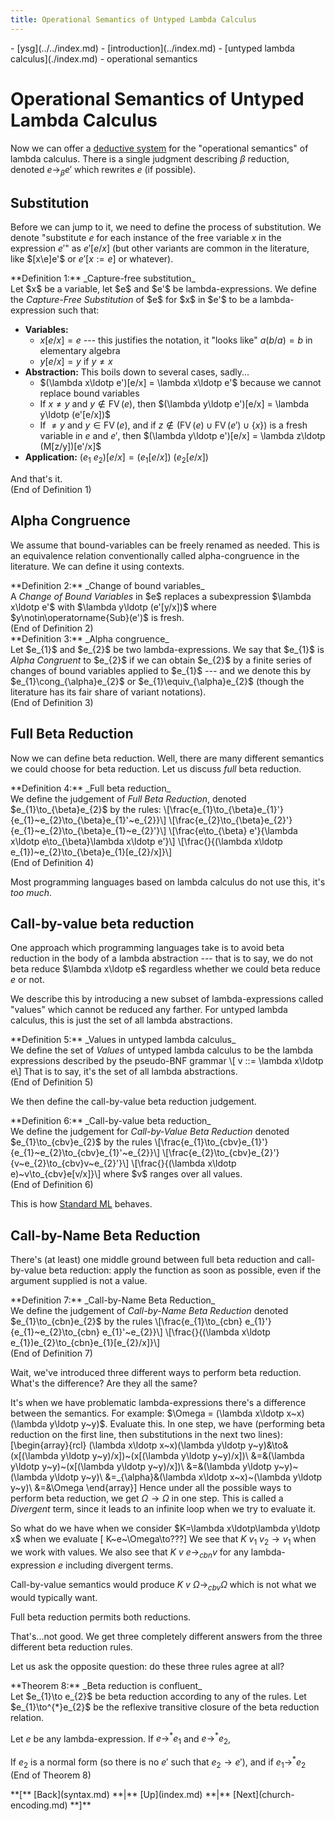 ```yaml
---
title: Operational Semantics of Untyped Lambda Calculus
---
```

<nav class="crumbs">
- [ysg](../../index.md)
- [introduction](../index.md)
- [untyped lambda calculus](./index.md)
- operational semantics
</nav>

# Operational Semantics of Untyped Lambda Calculus

Now we can offer a [deductive system](../deductive-system.md) for the
"operational semantics" of lambda calculus. There is a single judgment
describing $\beta$ reduction, denoted $e\to_{\beta}e'$ which
rewrites $e$ (if possible).

## Substitution

Before we can jump to it, we need to define the process of
substitution. We denote "substitute $e$ for each instance of the free
variable $x$ in the expression $e'$" as $e'[e/x]$ (but other variants
are common in the literature, like $[x\e]e'$ or $e'[x:=e]$ or whatever).

<div class="proclaim definition">
**Definition 1:** _Capture-free substitution_<br>
Let $x$ be a variable, let $e$ and $e'$ be lambda-expressions.
We define the <dfn>Capture-Free Substitution</dfn> of $e$ for $x$
in $e'$ to be a lambda-expression such that:

- **Variables:**
  - $x[e/x] = e$ --- this justifies the notation, it "looks like"
    $a(b/a)=b$ in elementary algebra
  - $y[e/x] = y$ if $y\neq x$
- **Abstraction:** This boils down to several cases, sadly...
  - $(\lambda x\ldotp e')[e/x] = \lambda x\ldotp e'$ because we cannot
    replace bound variables
  - If $x\neq y$ and $y\notin\operatorname{FV}(e)$,
    then $(\lambda y\ldotp e')[e/x] = \lambda y\ldotp (e'[e/x])$
  - If $\neq y$ and $y\in\operatorname{FV}(e)$,
    and if $z\notin(\operatorname{FV}(e)\cup\operatorname{FV}(e')\cup\{x\})$ is a fresh variable in $e$ and $e'$,
    then $(\lambda y\ldotp e')[e/x] = \lambda z\ldotp (M[z/y])[e'/x]$
- **Application:** $(e_{1}~e_{2})[e/x] = (e_{1}[e/x])~(e_{2}[e/x])$

And that's it.
<br>(End of Definition 1)
</div>

## Alpha Congruence

We assume that bound-variables can be freely renamed as needed. This
is an equivalence relation conventionally called alpha-congruence in
the literature. We can define it using contexts.

<div class="proclaim definition">
**Definition 2:** _Change of bound variables_<br>
A <dfn>Change of Bound Variables</dfn> in $e$ replaces a subexpression
$\lambda x\ldotp e'$ with $\lambda y\ldotp (e'[y/x])$ where
$y\notin\operatorname{Sub}(e')$ is fresh.
<br>(End of Definition 2)
</div>

<div class="proclaim definition">
**Definition 3:** _Alpha congruence_<br>
Let $e_{1}$ and $e_{2}$ be two lambda-expressions.
We say that $e_{1}$ is <dfn>Alpha Congruent</dfn> to $e_{2}$ if we can
obtain $e_{2}$ by a finite series of changes of bound variables
applied to $e_{1}$ --- and we denote this by
$e_{1}\cong_{\alpha}e_{2}$ or $e_{1}\equiv_{\alpha}e_{2}$ (though the
literature has its fair share of variant notations).
<br>(End of Definition 3)
</div>

## Full Beta Reduction

Now we can define beta reduction. Well, there are many different
semantics we could choose for beta reduction. Let us discuss _full_
beta reduction.

<div class="proclaim definition">
**Definition 4:** _Full beta reduction_<br>
We define the judgement of <dfn>Full Beta Reduction</dfn>, denoted
$e_{1}\to_{\beta}e_{2}$ by the rules:
\[\frac{e_{1}\to_{\beta}e_{1}'}{e_{1}~e_{2}\to_{\beta}e_{1}'~e_{2}}\]
\[\frac{e_{2}\to_{\beta}e_{2}'}{e_{1}~e_{2}\to_{\beta}e_{1}~e_{2}'}\]
\[\frac{e\to_{\beta} e'}{\lambda x\ldotp e\to_{\beta}\lambda x\ldotp e'}\]
\[\frac{}{(\lambda x\ldotp e_{1})~e_{2}\to_{\beta}e_{1}[e_{2}/x]}\]
<br>(End of Definition 4)
</div>

Most programming languages based on lambda calculus do not use this,
it's _too much_. 

## Call-by-value beta reduction

One approach which programming languages take is to avoid beta
reduction in the body of a lambda abstraction --- that is to say, we
do not beta reduce $\lambda x\ldotp e$ regardless whether we could
beta reduce $e$ or not.

We describe this by introducing a new subset of lambda-expressions
called "values" which cannot be reduced any farther. For untyped
lambda calculus, this is just the set of all lambda abstractions.

<div class="proclaim definition">
**Definition 5:** _Values in untyped lambda calculus_<br>
We define the set of <dfn>Values</dfn> of untyped lambda calculus to
be the lambda expressions described by the pseudo-BNF grammar
\[ v ::= \lambda x\ldotp e\]
That is to say, it's the set of all lambda abstractions.
<br>(End of Definition 5)
</div>

We then define the call-by-value beta reduction judgement.

<div class="proclaim definition">
**Definition 6:** _Call-by-value beta reduction_<br>
We define the judgement for <dfn>Call-by-Value Beta Reduction</dfn>
denoted $e_{1}\to_{cbv}e_{2}$ by the rules
\[\frac{e_{1}\to_{cbv}e_{1}'}{e_{1}~e_{2}\to_{cbv}e_{1}'~e_{2}}\]
\[\frac{e_{2}\to_{cbv}e_{2}'}{v~e_{2}\to_{cbv}v~e_{2}'}\]
\[\frac{}{(\lambda x\ldotp e)~v\to_{cbv}e[v/x]}\]
where $v$ ranges over all values.
<br>(End of Definition 6)
</div>

This is how [Standard ML](../../sml/index.md) behaves.

## Call-by-Name Beta Reduction

There's (at least) one middle ground between full beta reduction and
call-by-value beta reduction: apply the function as soon as possible,
even if the argument supplied is not a value.

<div class="proclaim definition">
**Definition 7:** _Call-by-Name Beta Reduction_<br>
We define the judgement of <dfn>Call-by-Name Beta Reduction</dfn>
denoted $e_{1}\to_{cbn}e_{2}$ by the rules
\[\frac{e_{1}\to_{cbn} e_{1}'}{e_{1}~e_{2}\to_{cbn} e_{1}'~e_{2}}\]
\[\frac{}{(\lambda x\ldotp e_{1})e_{2}\to_{cbn}e_{1}[e_{2}/x]}\]
<br>(End of Definition 7)
</div>

Wait, we've introduced three different ways to perform beta
reduction. What's the difference? Are they all the same?

It's when we have problematic lambda-expressions there's a difference
between the semantics. For example: $\Omega = (\lambda x\ldotp x~x)(\lambda y\ldotp y~y)$.
Evaluate this. In one step, we have (performing beta reduction on the
first line, then substitutions in the next two lines):
\[\begin{array}{rcl}
(\lambda x\ldotp x~x)(\lambda y\ldotp y~y)&\to&(x[(\lambda y\ldotp y~y)/x])~(x[(\lambda y\ldotp y~y)/x])\\
&=&(\lambda y\ldotp y~y)~(x[(\lambda y\ldotp y~y)/x])\\
&=&(\lambda y\ldotp y~y)~(\lambda y\ldotp y~y)\\
&=_{\alpha}&(\lambda x\ldotp x~x)~(\lambda y\ldotp y~y)\\
&=&\Omega
\end{array}\]
Hence under all the possible ways to perform beta reduction, we get
$\Omega\to\Omega$ in one step. This is called a <dfn>Divergent</dfn>
term, since it leads to an infinite loop when we try to evaluate it.

So what do we have when we consider $K=\lambda x\ldotp\lambda y\ldotp x$
when we evaluate
\[ K~e~\Omega\to???\]
We see that $K~v_{1}~v_{2}\to v_{1}$ when we work with values. We also
see that $K~v~e\to_{cbn}v$ for any lambda-expression $e$ including
divergent terms.

Call-by-value semantics would produce $K~v~\Omega\to_{cbv}\Omega$ which is
not what we would typically want.

Full beta reduction permits both reductions.

That's...not good. We get three completely different answers from the
three different beta reduction rules.

Let us ask the opposite question: do these three rules agree at all?

<div class="proclaim theorem">
**Theorem 8:** _Beta reduction is confluent_<br>
Let $e_{1}\to e_{2}$ be beta reduction according to any of the
rules. Let $e_{1}\to^{*}e_{2}$ be the reflexive transitive closure of
the beta reduction relation. 

Let $e$ be any lambda-expression.
If $e\to^{*}e_{1}$ and $e\to^{*}e_{2}$,

If $e_{2}$ is a normal form (so there is
no $e'$ such that $e_{2}\to e'$), and if $e_{1}\to^{*} e_{2}$ 
<br>(End of Theorem 8)
</div>

<footer>
**[** [Back](syntax.md) **|** [Up](index.md) **|** [Next](church-encoding.md) **]**
</footer>
